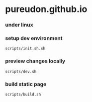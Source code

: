 # pureudon.github.io

### under linux

### setup dev environment

`scripts/init.sh.sh`

### preview changes locally

`scripts/dev.sh`

### build static page

`scripts/build.sh`
